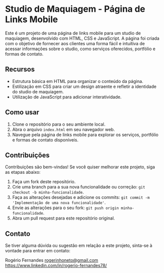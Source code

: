# Studio de Maquiagem - Página de Links Mobile

Este é um projeto de uma página de links mobile para um studio de maquiagem, desenvolvido com HTML, CSS e JavaScript. A página foi criada com o objetivo de fornecer aos clientes uma forma fácil e intuitiva de acessar informações sobre o studio, como serviços oferecidos, portfólio e formas de contato.

## Recursos

- Estrutura básica em HTML para organizar o conteúdo da página.
- Estilização em CSS para criar um design atraente e refletir a identidade do studio de maquiagem.
- Utilização de JavaScript para adicionar interatividade.

## Como usar

1. Clone o repositório para o seu ambiente local.
2. Abra o arquivo `index.html` em seu navegador web.
3. Navegue pela página de links mobile para explorar os serviços, portfólio e formas de contato disponíveis.

## Contribuições

Contribuições são bem-vindas! Se você quiser melhorar este projeto, siga as etapas abaixo:

1. Faça um fork deste repositório.
2. Crie uma branch para a sua nova funcionalidade ou correção: `git checkout -b minha-funcionalidade`.
3. Faça as alterações desejadas e adicione os commits: `git commit -m 'Implementação de uma nova funcionalidade'`.
4. Envie as alterações para o seu fork: `git push origin minha-funcionalidade`.
5. Abra um pull request para este repositório original.


## Contato

Se tiver alguma dúvida ou sugestão em relação a este projeto, sinta-se à vontade para entrar em contato:

Rogério Fernandes
rogerinhoneto@gmail.com
<a href="https://www.linkedin.com/in/rogerio-fernandes78/">https://www.linkedin.com/in/rogerio-fernandes78/<a>
